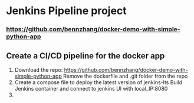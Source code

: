 # Jenkins Pipeline project 
### https://github.com/bennzhang/docker-demo-with-simple-python-app

## Create a CI/CD pipeline for the docker app

1. Download the repo: https://github.com/bennzhang/docker-demo-with-simple-python-app
   Remove the dockerfile and .git folder from the repo
2. Create a compose file to deploy the latest version of jenkins-lts
   Build Jenkins container and connect to jenkins UI with local_IP:8080
3. 